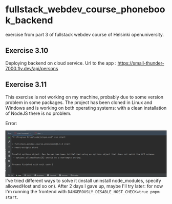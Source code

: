 # fullstack_webdev_course_phonebook_backend
exercise from part 3 of fullstack webdev course of Helsinki openuniversity.
## Exercise 3.10
Deploying backend on cloud service.
Url to the app : https://small-thunder-7000.fly.dev/api/persons
## Exercise 3.11
This exercise is not working on my machine, probably due to some version problem in some packages.
The project has been cloned in Linux and Windows and is working on both operating systems: with a clean installation of NodeJS there is no problem.

Error:

![Error](error_ex_3_11.jpg)
I've tried different ways to solve it (install uninstall node_modules, specify allowedHost and so on).
After 2 days I gave up, maybe I'll try later: for now I'm running the frontend with
`DANGEROUSLY_DISABLE_HOST_CHECK=true pnpm start`.


